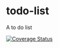 # todo-list
A to do list
 
 [![Coverage Status](https://coveralls.io/repos/github/michelpm1/todo-list/badge.svg?branch=master)](https://coveralls.io/github/michelpm1/todo-list?branch=master)
